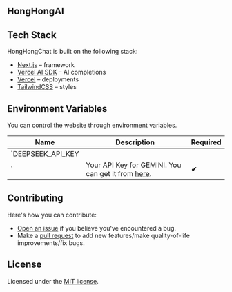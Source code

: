 ## HongHongAI



## Tech Stack

HongHongChat is built on the following stack:

- [Next.js](https://nextjs.org/) – framework
- [Vercel AI SDK](https://sdk.vercel.ai/docs) – AI completions
- [Vercel](https://vercel.com) – deployments
- [TailwindCSS](https://tailwindcss.com/) – styles



## Environment Variables

You can control the website through environment variables.

| Name             | Description                                                  | Required |
| ---------------- | ------------------------------------------------------------ | -------- |
| `DEEPSEEK_API_KEY
` | Your API Key for GEMINI. You can get it from [here](https://makersuite.google.com/app/apikey). | **✔**    |




## Contributing

Here's how you can contribute:

- [Open an issue](https://github.com/xabcs/HonghongAi/issues) if you believe you've encountered a bug.
- Make a [pull request](https://github.com/xabcs/HonghongAi/pull) to add new features/make quality-of-life improvements/fix bugs.


## License

Licensed under the [MIT license](https://github.com/xabcs/HonghongAi/blob/main/LICENSE.md).

